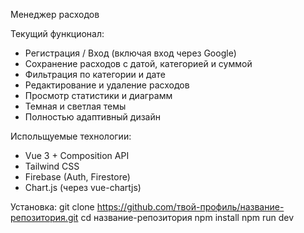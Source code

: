Менеджер расходов

Текущий функционал:
- Регистрация / Вход (включая вход через Google)
- Сохранение расходов с датой, категорией и суммой
- Фильтрация по категории и дате
- Редактирование и удаление расходов
- Просмотр статистики и диаграмм
- Темная и светлая темы
- Полностью адаптивный дизайн

Испольщуемые технологии:
- Vue 3 + Composition API
- Tailwind CSS
- Firebase (Auth, Firestore)
- Chart.js (через vue-chartjs)

Установка:
git clone https://github.com/твой-профиль/название-репозитория.git
cd название-репозитория
npm install
npm run dev